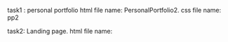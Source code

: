 task1 : personal portfolio
html file name: PersonalPortfolio2.
css file name: pp2

task2: Landing page.
html file name:
